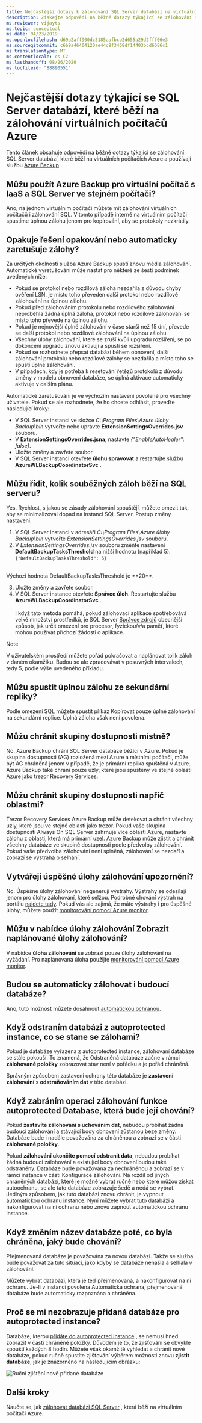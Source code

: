 ```yaml
---
title: Nejčastější dotazy k zálohování SQL Server databází na virtuálních počítačích Azure
description: Získejte odpovědi na běžné dotazy týkající se zálohování SQL Server databází na virtuálních počítačích Azure pomocí Azure Backup.
ms.reviewer: vijayts
ms.topic: conceptual
ms.date: 04/23/2019
ms.openlocfilehash: d69a2aff900dc3185aafbcb2d655a29d2fff06e3
ms.sourcegitcommit: c6b9a46404120ae44c9f3468df14403bcd6686c1
ms.translationtype: MT
ms.contentlocale: cs-CZ
ms.lasthandoff: 08/26/2020
ms.locfileid: "88890551"
---
```

# <a name="faq-about-sql-server-databases-that-are-running-on-an-azure-vm-backup"></a>Nejčastější dotazy týkající se SQL Server databází, které běží na zálohování virtuálních počítačů Azure

Tento článek obsahuje odpovědi na běžné dotazy týkající se zálohování SQL Server databází, které běží na virtuálních počítačích Azure a používají službu [Azure Backup](backup-overview.md) .

## <a name="can-i-use-azure-backup-for-iaas-vm-as-well-as-sql-server-on-the-same-machine"></a>Můžu použít Azure Backup pro virtuální počítač s IaaS a SQL Server ve stejném počítači?

Ano, na jednom virtuálním počítači můžete mít zálohování virtuálních počítačů i zálohování SQL. V tomto případě interně na virtuálním počítači spustíme úplnou zálohu jenom pro kopírování, aby se protokoly nezkrátily.

## <a name="does-the-solution-retry-or-auto-heal-the-backups"></a>Opakuje řešení opakování nebo automaticky zaretušuje zálohy?

Za určitých okolností služba Azure Backup spustí znovu média zálohování. Automatické vyretušování může nastat pro některé ze šesti podmínek uvedených níže:

- Pokud se protokol nebo rozdílová záloha nezdařila z důvodu chyby ověření LSN, je místo toho převeden další protokol nebo rozdílové zálohování na úplnou zálohu.
- Pokud před zálohováním protokolu nebo rozdílového zálohování neproběhla žádná úplná záloha, protokol nebo rozdílové zálohování se místo toho převede na úplnou zálohu.
- Pokud je nejnovější úplné zálohování v čase starší než 15 dní, převede se další protokol nebo rozdílové zálohování na úplnou zálohu.
- Všechny úlohy zálohování, které se zruší kvůli upgradu rozšíření, se po dokončení upgradu znovu aktivují a spustí se rozšíření.
- Pokud se rozhodnete přepsat databázi během obnovení, další zálohování protokolu nebo rozdílové zálohy se nezdařila a místo toho se spustí úplné zálohování.
- V případech, kdy je potřeba k resetování řetězů protokolů z důvodu změny v modelu obnovení databáze, se úplná aktivace automaticky aktivuje v dalším plánu.

Automatické zaretušování je ve výchozím nastavení povolené pro všechny uživatele. Pokud se ale rozhodnete, že ho chcete odhlásit, proveďte následující kroky:

- V SQL Server instanci ve složce *C:\Program Files\Azure úlohy Backup\bin* vytvořte nebo upravte **ExtensionSettingsOverrides.jsv** souboru.
- V **ExtensionSettingsOverrides.jsna**, nastavte *{"EnableAutoHealer": false}*.
- Uložte změny a zavřete soubor.
- V SQL Server instanci otevřete **úlohu spravovat** a restartujte službu **AzureWLBackupCoordinatorSvc** .

## <a name="can-i-control-how-many-concurrent-backups-run-on-the-sql-server"></a>Můžu řídit, kolik souběžných záloh běží na SQL serveru?

Yes. Rychlost, s jakou se zásady zálohování spouštějí, můžete omezit tak, aby se minimalizoval dopad na instanci SQL Server. Postup změny nastavení:

1. V SQL Server instanci v adresáři *C:\Program Files\Azure úlohy Backup\bin* vytvořte *ExtensionSettingsOverrides.jsv* souboru.
2. V *ExtensionSettingsOverrides.jsv* souboru změňte nastavení **DefaultBackupTasksThreshold** na nižší hodnotu (například 5). <br>
  `{"DefaultBackupTasksThreshold": 5}`
<br>
Výchozí hodnota DefaultBackupTasksThreshold je **20**.

3. Uložte změny a zavřete soubor.
4. V SQL Server instance otevřete **Správce úloh**. Restartujte službu **AzureWLBackupCoordinatorSvc** .<br/> <br/>
 I když tato metoda pomáhá, pokud zálohovací aplikace spotřebovává velké množství prostředků, je SQL Server [Správce zdrojů](/sql/relational-databases/resource-governor/resource-governor) obecnější způsob, jak určit omezení pro procesor, fyzickou/v/a paměť, které mohou používat příchozí žádosti o aplikace.

> [!NOTE]
> V uživatelském prostředí můžete pořád pokračovat a naplánovat tolik záloh v daném okamžiku. Budou se ale zpracovávat v posuvných intervalech, tedy 5, podle výše uvedeného příkladu.

## <a name="can-i-run-a-full-backup-from-a-secondary-replica"></a>Můžu spustit úplnou zálohu ze sekundární repliky?

Podle omezení SQL můžete spustit příkaz Kopírovat pouze úplné zálohování na sekundární replice. Úplná záloha však není povolena.

## <a name="can-i-protect-availability-groups-on-premises"></a>Můžu chránit skupiny dostupnosti místně?

No. Azure Backup chrání SQL Server databáze běžící v Azure. Pokud je skupina dostupnosti (AG) rozložená mezi Azure a místními počítači, může být AG chráněná jenom v případě, že je primární replika spuštěná v Azure. Azure Backup také chrání pouze uzly, které jsou spuštěny ve stejné oblasti Azure jako trezor Recovery Services.

## <a name="can-i-protect-availability-groups-across-regions"></a>Můžu chránit skupiny dostupnosti napříč oblastmi?

Trezor Recovery Services Azure Backup může detekovat a chránit všechny uzly, které jsou ve stejné oblasti jako trezor. Pokud vaše skupina dostupnosti Always On SQL Server zahrnuje více oblastí Azure, nastavte zálohu z oblasti, která má primární uzel. Azure Backup může zjistit a chránit všechny databáze ve skupině dostupnosti podle předvolby zálohování. Pokud vaše předvolba zálohování není splněná, zálohování se nezdaří a zobrazí se výstraha o selhání.

## <a name="do-successful-backup-jobs-create-alerts"></a>Vytvářejí úspěšné úlohy zálohování upozornění?

No. Úspěšné úlohy zálohování negenerují výstrahy. Výstrahy se odesílají jenom pro úlohy zálohování, které selžou. Podrobné chování výstrah na portálu [najdete tady](backup-azure-monitoring-built-in-monitor.md). Pokud vás ale zajímá, že máte výstrahy i pro úspěšné úlohy, můžete použít [monitorování pomocí Azure monitor](backup-azure-monitoring-use-azuremonitor.md).

## <a name="can-i-see-scheduled-backup-jobs-in-the-backup-jobs-menu"></a>Můžu v nabídce úlohy zálohování Zobrazit naplánované úlohy zálohování?

V nabídce **úloha zálohování** se zobrazí pouze úlohy zálohování na vyžádání. Pro naplánovaná úloha použijte [monitorování pomocí Azure monitor](backup-azure-monitoring-use-azuremonitor.md).

## <a name="are-future-databases-automatically-added-for-backup"></a>Budou se automaticky zálohovat i budoucí databáze?

Ano, tuto možnost můžete dosáhnout [automatickou ochranou](backup-sql-server-database-azure-vms.md#enable-auto-protection).  

## <a name="if-i-delete-a-database-from-an-autoprotected-instance-what-will-happen-to-the-backups"></a>Když odstraním databázi z autoprotected instance, co se stane se zálohami?

Pokud je databáze vyřazena z autoprotected instance, zálohování databáze se stále pokouší. To znamená, že Odstraněná databáze začne v rámci **zálohované položky** zobrazovat stav není v pořádku a je pořád chráněná.

Správným způsobem zastavení ochrany této databáze je **zastavení zálohování** s **odstraňováním dat** v této databázi.  

## <a name="if-i-do-stop-backup-operation-of-an-autoprotected-database-what-will-be-its-behavior"></a>Když zabráním operaci zálohování funkce autoprotected Database, která bude její chování?

Pokud **zastavíte zálohování s uchováním dat**, nebudou probíhat žádná budoucí zálohování a stávající body obnovení zůstanou beze změny. Databáze bude i nadále považována za chráněnou a zobrazí se v části **zálohované položky**.

Pokud **zálohování ukončíte pomocí odstranit data**, nebudou probíhat žádná budoucí zálohování a existující body obnovení budou také odstraněny. Databáze bude považována za nechráněnou a zobrazí se v rámci instance v části Konfigurace zálohování. Na rozdíl od jiných chráněných databází, které je možné vybrat ručně nebo které můžou získat autoochranu, se ale tato databáze zobrazuje šedě a nedá se vybrat. Jediným způsobem, jak tuto databázi znovu chránit, je vypnout automatickou ochranu instance. Nyní můžete vybrat tuto databázi a nakonfigurovat na ni ochranu nebo znovu zapnout automatickou ochranu instance.

## <a name="if-i-change-the-name-of-the-database-after-it-has-been-protected-what-will-be-the-behavior"></a>Když změním název databáze poté, co byla chráněna, jaký bude chování?

Přejmenovaná databáze je považována za novou databázi. Takže se služba bude považovat za tuto situaci, jako kdyby se databáze nenašla a selhala v zálohování.

Můžete vybrat databázi, která je teď přejmenovaná, a nakonfigurovat na ni ochranu. Je-li v instanci povolena Automatická ochrana, přejmenovaná databáze bude automaticky rozpoznána a chráněna.

## <a name="why-cant-i-see-an-added-database-for-an-autoprotected-instance"></a>Proč se mi nezobrazuje přidaná databáze pro autoprotected instance?

Databáze, kterou [přidáte do autoprotected instance](backup-sql-server-database-azure-vms.md#enable-auto-protection) , se nemusí hned zobrazit v části chráněné položky. Důvodem je to, že zjišťování se obvykle spouští každých 8 hodin. Můžete však okamžitě vyhledat a chránit nové databáze, pokud ručně spustíte zjišťování výběrem možnosti znovu **zjistit databáze**, jak je znázorněno na následujícím obrázku:

  ![Ruční zjištění nově přidané databáze](./media/backup-azure-sql-database/view-newly-added-database.png)

## <a name="next-steps"></a>Další kroky

Naučte se, jak [zálohovat databázi SQL Server](backup-azure-sql-database.md) , která běží na virtuálním počítači Azure.
